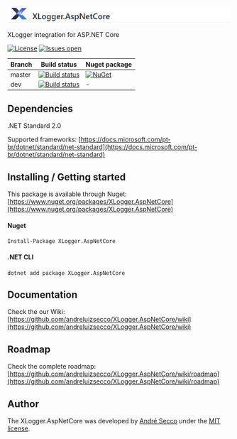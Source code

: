 ![](https://raw.githubusercontent.com/andreluizsecco/XLogger.AspNetCore/dev/logo_horizontal.png)

XLogger integration for ASP.NET Core

[![License](https://img.shields.io/github/license/andreluizsecco/XLogger.AspNetCore.svg)](LICENSE)
[![Issues open](https://img.shields.io/github/issues/andreluizsecco/XLogger.AspNetCore.svg)](https://github.com/andreluizsecco/XLogger.AspNetCore/issues)

Branch | Build status | Nuget package
-------|-------|--------------
master | [![Build status](https://ci.appveyor.com/api/projects/status/w6h0muuen6vp5hpb/branch/master?svg=true)](https://ci.appveyor.com/project/andreluizsecco/xlogger-aspnetcore-drvdy/branch/master)|[![NuGet](https://img.shields.io/nuget/v/XLogger.AspNetCore.svg?style=flat-square&label=nuget)](https://www.nuget.org/packages/XLogger.AspNetCore/)
dev | [![Build status](https://ci.appveyor.com/api/projects/status/4321ltc9ncb52r49/branch/dev?svg=true)](https://ci.appveyor.com/project/andreluizsecco/xlogger-aspnetcore/branch/dev)|-

## Dependencies
.NET Standard 2.0

Supported frameworks: [https://docs.microsoft.com/pt-br/dotnet/standard/net-standard](https://docs.microsoft.com/pt-br/dotnet/standard/net-standard)

## Installing / Getting started

This package is available through Nuget: [https://www.nuget.org/packages/XLogger.AspNetCore](https://www.nuget.org/packages/XLogger.AspNetCore)

#### Nuget
```
Install-Package XLogger.AspNetCore
```

#### .NET CLI
```
dotnet add package XLogger.AspNetCore
```
## Documentation

Check the our Wiki: [https://github.com/andreluizsecco/XLogger.AspNetCore/wiki](https://github.com/andreluizsecco/XLogger.AspNetCore/wiki)

## Roadmap

Check the complete roadmap: [https://github.com/andreluizsecco/XLogger.AspNetCore/wiki/roadmap](https://github.com/andreluizsecco/XLogger.AspNetCore/wiki/roadmap)

## Author

The XLogger.AspNetCore was developed by [André Secco](http://andresecco.com.br) under the [MIT license](LICENSE).
